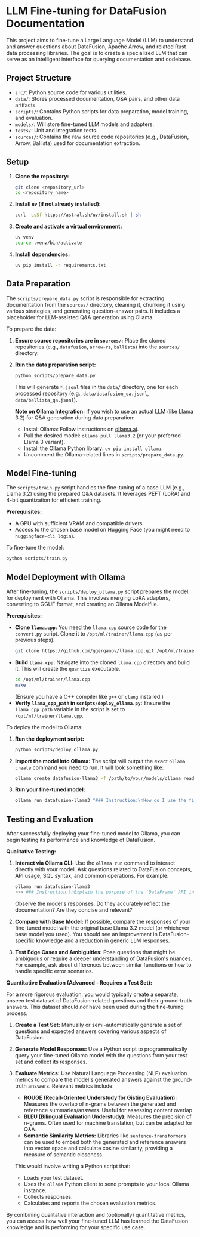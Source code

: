 # LLM Fine-tuning for DataFusion Documentation

This project aims to fine-tune a Large Language Model (LLM) to understand and answer questions about DataFusion, Apache Arrow, and related Rust data processing libraries. The goal is to create a specialized LLM that can serve as an intelligent interface for querying documentation and codebase.

## Project Structure

- `src/`: Python source code for various utilities.
- `data/`: Stores processed documentation, Q&A pairs, and other data artifacts.
- `scripts/`: Contains Python scripts for data preparation, model training, and evaluation.
- `models/`: Will store fine-tuned LLM models and adapters.
- `tests/`: Unit and integration tests.
- `sources/`: Contains the raw source code repositories (e.g., DataFusion, Arrow, Ballista) used for documentation extraction.

## Setup

1.  **Clone the repository:**
    ```bash
    git clone <repository_url>
    cd <repository_name>
    ```

2.  **Install `uv` (if not already installed):**
    ```bash
    curl -LsSf https://astral.sh/uv/install.sh | sh
    ```

3.  **Create and activate a virtual environment:**
    ```bash
    uv venv
    source .venv/bin/activate
    ```

4.  **Install dependencies:**
    ```bash
    uv pip install -r requirements.txt
    ```

## Data Preparation

The `scripts/prepare_data.py` script is responsible for extracting documentation from the `sources/` directory, cleaning it, chunking it using various strategies, and generating question-answer pairs. It includes a placeholder for LLM-assisted Q&A generation using Ollama.

To prepare the data:

1.  **Ensure source repositories are in `sources/`:** Place the cloned repositories (e.g., `datafusion`, `arrow-rs`, `ballista`) into the `sources/` directory.

2.  **Run the data preparation script:**
    ```bash
    python scripts/prepare_data.py
    ```
    This will generate `*.jsonl` files in the `data/` directory, one for each processed repository (e.g., `data/datafusion_qa.jsonl`, `data/ballista_qa.jsonl`).

    **Note on Ollama Integration:**
    If you wish to use an actual LLM (like Llama 3.2) for Q&A generation during data preparation:
    -   Install Ollama: Follow instructions on [ollama.ai](https://ollama.ai/).
    -   Pull the desired model: `ollama pull llama3.2` (or your preferred Llama 3 variant).
    -   Install the Ollama Python library: `uv pip install ollama`.
    -   Uncomment the Ollama-related lines in `scripts/prepare_data.py`.

## Model Fine-tuning

The `scripts/train.py` script handles the fine-tuning of a base LLM (e.g., Llama 3.2) using the prepared Q&A datasets. It leverages PEFT (LoRA) and 4-bit quantization for efficient training.

**Prerequisites:**
-   A GPU with sufficient VRAM and compatible drivers.
-   Access to the chosen base model on Hugging Face (you might need to `huggingface-cli login`).

To fine-tune the model:

```bash
python scripts/train.py
```

## Model Deployment with Ollama

After fine-tuning, the `scripts/deploy_ollama.py` script prepares the model for deployment with Ollama. This involves merging LoRA adapters, converting to GGUF format, and creating an Ollama Modelfile.

**Prerequisites:**
-   **Clone `llama.cpp`:** You need the `llama.cpp` source code for the `convert.py` script. Clone it to `/opt/ml/trainer/llama.cpp` (as per previous steps).
    ```bash
    git clone https://github.com/ggerganov/llama.cpp.git /opt/ml/trainer/llama.cpp
    ```
-   **Build `llama.cpp`:** Navigate into the cloned `llama.cpp` directory and build it. This will create the `quantize` executable.
    ```bash
    cd /opt/ml/trainer/llama.cpp
    make
    ```
    (Ensure you have a C++ compiler like `g++` or `clang` installed.)
-   **Verify `llama_cpp_path` in `scripts/deploy_ollama.py`:** Ensure the `llama_cpp_path` variable in the script is set to `/opt/ml/trainer/llama.cpp`.

To deploy the model to Ollama:

1.  **Run the deployment script:**
    ```bash
    python scripts/deploy_ollama.py
    ```

2.  **Import the model into Ollama:** The script will output the exact `ollama create` command you need to run. It will look something like:
    ```bash
    ollama create datafusion-llama3 -f /path/to/your/models/ollama_ready/Modelfile
    ```

3.  **Run your fine-tuned model:**
    ```bash
    ollama run datafusion-llama3 "### Instruction:\nHow do I use the filter operation in DataFusion?\n\n### Response:"
    ```

## Testing and Evaluation

After successfully deploying your fine-tuned model to Ollama, you can begin testing its performance and knowledge of DataFusion. 

**Qualitative Testing:**

1.  **Interact via Ollama CLI:** Use the `ollama run` command to interact directly with your model. Ask questions related to DataFusion concepts, API usage, SQL syntax, and common operations. For example:
    ```bash
    ollama run datafusion-llama3
    >>> ### Instruction:\nExplain the purpose of the `DataFrame` API in DataFusion.\n\n### Response:
    ```
    Observe the model's responses. Do they accurately reflect the documentation? Are they concise and relevant?

2.  **Compare with Base Model:** If possible, compare the responses of your fine-tuned model with the original base Llama 3.2 model (or whichever base model you used). You should see an improvement in DataFusion-specific knowledge and a reduction in generic LLM responses.

3.  **Test Edge Cases and Ambiguities:** Pose questions that might be ambiguous or require a deeper understanding of DataFusion's nuances. For example, ask about differences between similar functions or how to handle specific error scenarios.

**Quantitative Evaluation (Advanced - Requires a Test Set):**

For a more rigorous evaluation, you would typically create a separate, unseen test dataset of DataFusion-related questions and their ground-truth answers. This dataset should *not* have been used during the fine-tuning process.

1.  **Create a Test Set:** Manually or semi-automatically generate a set of questions and expected answers covering various aspects of DataFusion.

2.  **Generate Model Responses:** Use a Python script to programmatically query your fine-tuned Ollama model with the questions from your test set and collect its responses.

3.  **Evaluate Metrics:** Use Natural Language Processing (NLP) evaluation metrics to compare the model's generated answers against the ground-truth answers. Relevant metrics include:
    *   **ROUGE (Recall-Oriented Understudy for Gisting Evaluation):** Measures the overlap of n-grams between the generated and reference summaries/answers. Useful for assessing content overlap.
    *   **BLEU (Bilingual Evaluation Understudy):** Measures the precision of n-grams. Often used for machine translation, but can be adapted for Q&A.
    *   **Semantic Similarity Metrics:** Libraries like `sentence-transformers` can be used to embed both the generated and reference answers into vector space and calculate cosine similarity, providing a measure of semantic closeness.

    This would involve writing a Python script that:
    -   Loads your test dataset.
    -   Uses the `ollama` Python client to send prompts to your local Ollama instance.
    -   Collects responses.
    -   Calculates and reports the chosen evaluation metrics.

By combining qualitative interaction and (optionally) quantitative metrics, you can assess how well your fine-tuned LLM has learned the DataFusion knowledge and is performing for your specific use case.
